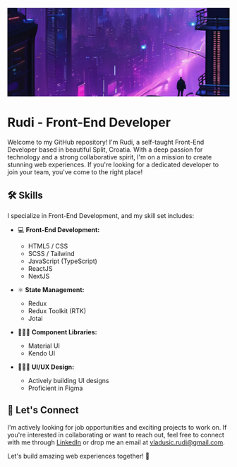 ![Rudi - Front-End Developer](./banner_1.png)

# Rudi - Front-End Developer

Welcome to my GitHub repository! I'm Rudi, a self-taught Front-End Developer based in beautiful Split, Croatia. With a deep passion for technology and a strong collaborative spirit, I'm on a mission to create stunning web experiences. If you're looking for a dedicated developer to join your team, you've come to the right place!

## 🛠 Skills

I specialize in Front-End Development, and my skill set includes:

- 💻 **Front-End Development:**
  - HTML5 / CSS
  - SCSS / Tailwind
  - JavaScript (TypeScript)
  - ReactJS
  - NextJS

- ⚛ **State Management:**
  - Redux
  - Redux Toolkit (RTK)
  - Jotai

- 👩🏻‍💻 **Component Libraries:**
  - Material UI
  - Kendo UI

- 👨🏻‍🎨 **UI/UX Design:**
  - Actively building UI designs
  - Proficient in Figma

## 🔗 Let's Connect

I'm actively looking for job opportunities and exciting projects to work on. If you're interested in collaborating or want to reach out, feel free to connect with me through [LinkedIn](https://www.linkedin.com/in/your-linkedin-profile) or drop me an email at [vladusic.rudi@gmail.com](mailto:vladusic.rudi@gmail.com).

Let's build amazing web experiences together! 🚀
